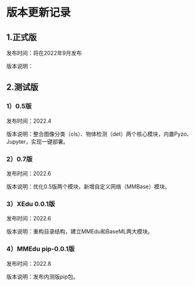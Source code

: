 # 版本更新记录

## 1.正式版

发布时间：将在2022年9月发布

版本说明：

## 2.测试版

### 1）0.5版

发布时间：2022.4

版本说明：整合图像分类（cls）、物体检测（det）两个核心模块，内置Pyzo、Jupyter，实现一键部署。

### 2）0.7版

发布时间：2022.6

版本说明：优化0.5版两个模块，新增自定义网络（MMBase）模块。

### 3）XEdu 0.0.1版

发布时间：2022.6

版本说明：重构目录结构，建立MMEdu和BaseML两大模块。

### 4）MMEdu pip-0.0.1版

发布时间：2022.8

版本说明：发布内测版pip包。
